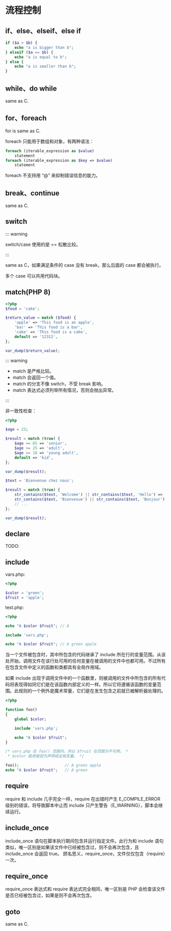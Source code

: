 # 流程控制

## if、else、elseif、else if

```php
if ($a > $b) {
    echo "a is bigger than b";
} elseif ($a == $b) {
    echo "a is equal to b";
} else {
    echo "a is smaller than b";
}
```

## while、do while

same as C.

## for、foreach

for is same as C.

foreach 只能用于数组和对象，有两种语法：

```php
foreach (iterable_expression as $value)
    statement
foreach (iterable_expression as $key => $value)
    statement
```

foreach 不支持用 “@” 来抑制错误信息的能力。

## break、continue

same as C.

## switch

::: warning

switch/case 使用的是 == 松散比较。

:::

same as C，如果满足条件的 case 没有 break，那么后面的 case 都会被执行。

多个 case 可以共用代码块。

## match(PHP 8)

```php
<?php
$food = 'cake';

$return_value = match ($food) {
    'apple' => 'This food is an apple',
    'bar' => 'This food is a bar',
    'cake' => 'This food is a cake',
    default => '12312',
};

var_dump($return_value);
```

::: warning

- match 是严格比较。
- match 会返回一个值。
- match 的分支不像 switch，不受 break 影响。
- match 表达式必须列举所有情况，否则会抛出异常。

:::

非一致性检查：

```php
<?php

$age = 23;

$result = match (true) {
    $age >= 65 => 'senior',
    $age >= 25 => 'adult',
    $age >= 18 => 'young adult',
    default => 'kid',
};

var_dump($result);

$text = 'Bienvenue chez nous';

$result = match (true) {
    str_contains($text, 'Welcome') || str_contains($text, 'Hello') => 'en',
    str_contains($text, 'Bienvenue') || str_contains($text, 'Bonjour') => 'fr',
    // ...
};

var_dump($result);
```

## declare

TODO:

## include

vars.php:

```php
<?php

$color = 'green';
$fruit = 'apple';
```

test.php:

```php
<?php

echo "A $color $fruit"; // A

include 'vars.php';

echo "A $color $fruit"; // A green apple
```

当一个文件被包含时，其中所包含的代码继承了 include 所在行的变量范围。从该处开始，调用文件在该行处可用的任何变量在被调用的文件中也都可用。不过所有在包含文件中定义的函数和类都具有全局作用域。

如果 include 出现于调用文件中的一个函数里，则被调用的文件中所包含的所有代码将表现得如同它们是在该函数内部定义的一样。所以它将遵循该函数的变量范围。此规则的一个例外是魔术常量，它们是在发生包含之前就已被解析器处理的。

```php
<?php

function foo()
{
    global $color;

    include 'vars.php';

    echo "A $color $fruit";
}

/* vars.php 在 foo() 范围内，所以 $fruit 在范围为不可用。 *
 * $color 能用是因为声明成全局变量。 */

foo();                    // A green apple
echo "A $color $fruit";   // A green
```

## require

require 和 include 几乎完全一样，require 在出错时产生 E_COMPILE_ERROR 级别的错误，将导致脚本中止而 include 只产生警告（E_WARNING），脚本会继续运行。

## include_once

include_once 语句在脚本执行期间包含并运行指定文件。此行为和 include 语句类似，唯一区别是如果该文件中已经被包含过，则不会再次包含，且 include_once 会返回 true。 顾名思义，require_once，文件仅仅包含（require）一次。

## require_once

require_once 表达式和 require 表达式完全相同，唯一区别是 PHP 会检查该文件是否已经被包含过，如果是则不会再次包含。

## goto

same as C.
